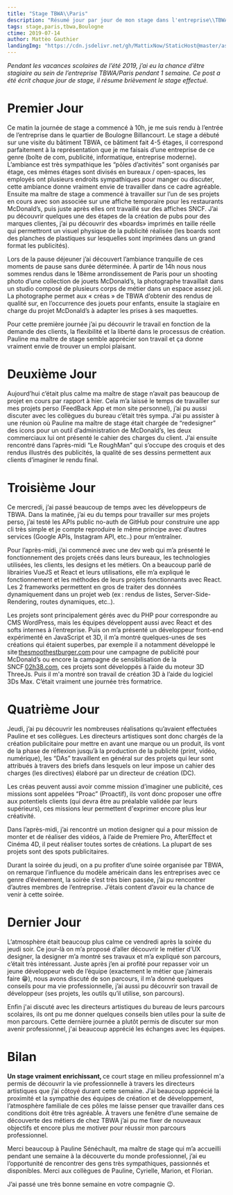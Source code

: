 ```yaml
---
title: "Stage TBWA\\Paris"
description: "Résumé jour par jour de mon stage dans l'entreprise\\TBWA"
tags: stage,paris,tbwa,Boulogne
ctime: 2019-07-14
author: Mattèo Gauthier
landingImg: "https://cdn.jsdelivr.net/gh/MattixNow/StaticHost@master/assets/tbwa-landing.jpg"
---
```

*Pendant les vacances scolaires de l’été 2019, j’ai eu la chance d’être stagiaire au sein de l’entreprise TBWA/Paris pendant 1 semaine. Ce post a été écrit chaque jour de stage, il résume brièvement le stage effectué.*

# Premier Jour

Ce matin la journée de stage a commencé à 10h, je me suis rendu à l’entrée de l’entreprise dans le quartier de Boulogne Billancourt. Le stage a débuté sur une visite du bâtiment TBWA, ce bâtiment fait 4-5 étages, il correspond parfaitement à la représentation que je me faisais d’une entreprise de ce genre (boîte de com, publicité, informatique, entreprise moderne). L’ambiance est très sympathique les “pôles d’activités” sont organisés par étage, ces mêmes étages sont divisés en bureaux / open-spaces, les employés ont plusieurs endroits sympathiques pour manger ou discuter, cette ambiance donne vraiment envie de travailler dans ce cadre agréable. Ensuite ma maître de stage a commencé à travailler sur l’un de ses projets en cours avec son associée sur une affiche temporaire pour les restaurants McDonald’s, puis juste après elles ont travaillé sur des affiches SNCF. J’ai pu découvrir quelques une des étapes de la création de pubs pour des marques clientes, j’ai pu découvrir des «boards» imprimés en taille réelle qui permettront un visuel physique de la publicité réalisée (les boards sont des planches de plastiques sur lesquelles sont imprimées dans un grand format les publicités).

Lors de la pause déjeuner j’ai découvert l’ambiance tranquille de ces moments de pause sans durée déterminée. À partir de 14h nous nous sommes rendus dans le 18ème arrondissement de Paris pour un shooting photo d’une collection de jouets McDonald’s, la photographe travaillait dans un studio composé de plusieurs corps de métier dans un espace assez joli. La photographe permet aux « créas » de TBWA d’obtenir des rendus de qualité sur, en l’occurrence des jouets pour enfants, ensuite la stagiaire en charge du projet McDonald’s à adapter les prises à ses maquettes.

Pour cette première journée j’ai pu découvrir le travail en fonction de la demande des clients, la flexibilité et la liberté dans le processus de création. Pauline ma maître de stage semble apprécier son travail et ça donne vraiment envie de trouver un emploi plaisant.

# Deuxième Jour

Aujourd’hui c’était plus calme ma maître de stage n’avait pas beaucoup de projet en cours par rapport à hier. Cela m’a laissé le temps de travailler sur mes projets perso (FeedBack App et mon site personnel), j’ai pu aussi discuter avec les collègues du bureau c’était très sympa. J’ai pu assister à une réunion où Pauline ma maître de stage était chargée de “redesigner” des icons pour un outil d’administration de McDonald’s, les deux commerciaux lui ont présenté le cahier des charges du client. J’ai ensuite rencontré dans l’après-midi “Le RoughMan” qui s’occupe des croquis et des rendus illustrés des publicités, la qualité de ses dessins permettent aux clients d’imaginer le rendu final.

# Troisième Jour

Ce mercredi, j’ai passé beaucoup de temps avec les développeurs de TBWA. Dans la matinée, j’ai eu du temps pour travailler sur mes projets perso, j’ai testé les APIs public no-auth de GitHub pour construire une app cli très simple et je compte reproduire le même principe avec d’autres services (Google APIs, Instagram API, etc..) pour m’entraîner.

Pour l’après-midi, j’ai commencé avec une dev web qui m’a présenté le fonctionnement des projets créés dans leurs bureaux, les technologies utilisées, les clients, les designs et les métiers. On a beaucoup parlé de librairies VueJS et React et leurs utilisations, elle m’a expliqué le fonctionnement et les méthodes de leurs projets fonctionnants avec React. Les 2 frameworks permettent en gros de traiter des données dynamiquement dans un projet web (ex : rendus de listes, Server-Side-Rendering, routes dynamiques, etc..).

Les projets sont principalement gérés avec du PHP pour correspondre au CMS WordPress, mais les équipes développent aussi avec React et des softs internes à l’entreprise. Puis on m’a présenté un développeur front-end expérimenté en JavaScript et 3D, il m’a montré quelques-unes de ses créations qui étaient superbes, par exemple il a notamment développé le site [thesmoothestburger.com](http://thesmoothestburger.com/) pour une campagne de publicité pour McDonald’s ou encore la campagne de sensibilisation de la SNCF [02h38.com](http://02h38.com/), ces projets sont développés à l’aide du moteur 3D ThreeJs. Puis il m'a montré son travail de création 3D à l’aide du logiciel 3Ds Max. C’était vraiment une journée très formatrice.

# Quatrième Jour

Jeudi, j’ai pu découvrir les nombreuses réalisations qu’avaient effectuées Pauline et ses collègues. Les directeurs artistiques sont donc chargés de la création publicitaire pour mettre en avant une marque ou un produit, ils vont de la phase de réflexion jusqu’à la production de la publicité (print, vidéo, numérique), les “DAs” travaillent en général sur des projets qui leur sont attribués à travers des briefs dans lesquels on leur impose un cahier des charges (les directives) élaboré par un directeur de création (DC).

Les créas peuvent aussi avoir comme mission d’imaginer une publicité, ces missions sont appelées “Proac” (Proactif), ils vont donc proposer une offre aux potentiels clients (qui devra être au préalable validée par leurs supérieurs), ces missions leur permettent d'exprimer encore plus leur créativité.

Dans l’après-midi, j’ai rencontré un motion designer qui a pour mission de monter et de réaliser des vidéos, à l’aide de Premiere Pro, AfterEffect et Cinéma 4D, il peut réaliser toutes sortes de créations. La plupart de ses projets sont des spots publicitaires.

Durant la soirée du jeudi, on a pu profiter d’une soirée organisée par TBWA, on remarque l’influence du modèle américain dans les entreprises avec ce genre d’événement, la soirée s’est très bien passée, j’ai pu rencontrer d’autres membres de l’entreprise. J’étais content d’avoir eu la chance de venir à cette soirée.

# Dernier Jour

L’atmosphère était beaucoup plus calme ce vendredi après la soirée du jeudi soir. Ce jour-là on m’a proposé d’aller découvrir le métier d’UX designer, la designer m’a montré ses travaux et m’a expliqué son parcours, c’était très intéressant. Juste après j’en ai profité pour repasser voir un jeune développeur web de l’équipe (exactement le métier que j’aimerais faire 😁), nous avons discuté de son parcours, il m’a donné quelques conseils pour ma vie professionnelle, j’ai aussi pu découvrir son travail de développeur (ses projets, les outils qu’il utilise, son parcours).

Enfin j'ai discuté avec les directeurs artistiques du bureau de leurs parcours scolaires, ils ont pu me donner quelques conseils bien utiles pour la suite de mon parcours. Cette dernière journée a plutôt permis de discuter sur mon avenir professionnel, j'ai beaucoup apprécié les échanges avec les équipes.

# Bilan

**Un stage vraiment enrichissant,** ce court stage en milieu professionnel m'a permis de découvrir la vie professionnelle à travers les directeurs artistiques que j’ai côtoyé durant cette semaine. J’ai beaucoup apprécié la proximité et la sympathie des équipes de création et de développement, l’atmosphère familiale de ces pôles me laisse penser que travailler dans ces conditions doit être très agréable. À travers une fenêtre d’une semaine de découverte des métiers de chez TBWA j’ai pu me fixer de nouveaux objectifs et encore plus me motiver pour réussir mon parcours professionnel.

Merci beaucoup à Pauline Sénéchault, ma maître de stage qui m’a accueilli pendant une semaine à la découverte du monde professionnel, j’ai eu l’opportunité de rencontrer des gens très sympathiques, passionnés et disponibles. Merci aux collègues de Pauline, Cyrielle, Marion, et Florian.

J’ai passé une très bonne semaine en votre compagnie 😉.
